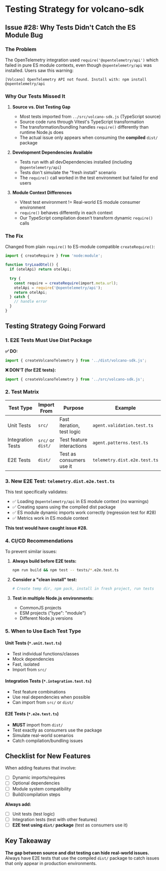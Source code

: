 # Testing Strategy for volcano-sdk

## Issue #28: Why Tests Didn't Catch the ES Module Bug

### The Problem

The OpenTelemetry integration used `require('@opentelemetry/api')` which failed in pure ES module contexts, even though `@opentelemetry/api` was installed. Users saw this warning:

```
[Volcano] OpenTelemetry API not found. Install with: npm install @opentelemetry/api
```

### Why Our Tests Missed It

1. **Source vs. Dist Testing Gap**
   - Most tests imported from `../src/volcano-sdk.js` (TypeScript source)
   - Source code runs through Vitest's TypeScript transformation
   - The transformation/bundling handles `require()` differently than runtime Node.js does
   - The actual issue only appears when consuming the **compiled** `dist/` package

2. **Development Dependencies Available**
   - Tests run with all devDependencies installed (including `@opentelemetry/api`)
   - Tests don't simulate the "fresh install" scenario
   - The `require()` call worked in the test environment but failed for end users

3. **Module Context Differences**
   - Vitest test environment != Real-world ES module consumer environment
   - `require()` behaves differently in each context
   - Our TypeScript compilation doesn't transform dynamic `require()` calls

### The Fix

Changed from plain `require()` to ES-module compatible `createRequire()`:

```typescript
import { createRequire } from 'node:module';

function tryLoadOtel() {
  if (otelApi) return otelApi;
  
  try {
    const require = createRequire(import.meta.url);
    otelApi = require('@opentelemetry/api');
    return otelApi;
  } catch {
    // handle error
  }
}
```

## Testing Strategy Going Forward

### 1. **E2E Tests Must Use Dist Package**

**✅ DO:**
```typescript
import { createVolcanoTelemetry } from '../dist/volcano-sdk.js';
```

**❌ DON'T (for E2E tests):**
```typescript
import { createVolcanoTelemetry } from '../src/volcano-sdk.js';
```

### 2. **Test Matrix**

| Test Type | Import From | Purpose | Example |
|-----------|-------------|---------|---------|
| Unit Tests | `src/` | Fast iteration, test logic | `agent.validation.test.ts` |
| Integration Tests | `src/` or `dist/` | Test feature interactions | `agent.patterns.test.ts` |
| E2E Tests | `dist/` | Test as consumers use it | `telemetry.dist.e2e.test.ts` |

### 3. **New E2E Test: `telemetry.dist.e2e.test.ts`**

This test specifically validates:
- ✅ Loading `@opentelemetry/api` in ES module context (no warnings)
- ✅ Creating spans using the compiled dist package
- ✅ ES module dynamic imports work correctly (regression test for #28)
- ✅ Metrics work in ES module context

**This test would have caught issue #28.**

### 4. **CI/CD Recommendations**

To prevent similar issues:

1. **Always build before E2E tests:**
   ```bash
   npm run build && npm test -- tests/*.e2e.test.ts
   ```

2. **Consider a "clean install" test:**
   ```bash
   # Create temp dir, npm pack, install in fresh project, run tests
   ```

3. **Test in multiple Node.js environments:**
   - CommonJS projects
   - ESM projects ("type": "module")
   - Different Node.js versions

### 5. **When to Use Each Test Type**

#### Unit Tests (`*.unit.test.ts`)
- Test individual functions/classes
- Mock dependencies
- Fast, isolated
- Import from `src/`

#### Integration Tests (`*.integration.test.ts`)
- Test feature combinations
- Use real dependencies when possible
- Can import from `src/` or `dist/`

#### E2E Tests (`*.e2e.test.ts`)
- **MUST** import from `dist/`
- Test exactly as consumers use the package
- Simulate real-world scenarios
- Catch compilation/bundling issues

## Checklist for New Features

When adding features that involve:
- [ ] Dynamic imports/requires
- [ ] Optional dependencies
- [ ] Module system compatibility
- [ ] Build/compilation steps

**Always add:**
- [ ] Unit tests (test logic)
- [ ] Integration tests (test with other features)
- [ ] **E2E test using `dist/` package** (test as consumers use it)

## Key Takeaway

**The gap between source and dist testing can hide real-world issues.** Always have E2E tests that use the compiled `dist/` package to catch issues that only appear in production environments.

